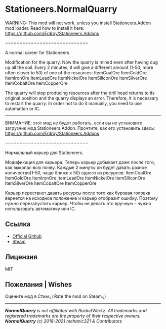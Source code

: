 # Stationeers.NormalQuarry

WARNING: This mod will not work, unless you install Stationeers.Addon mod loader.
Read how to install it here: https://github.com/Erdroy/Stationeers.Addons

=============================

A normal career for Stationeers.

Modification for the quarry.
Now the quarry is mined even after having dug up all the soil. Every 2 minutes, it will give a different amount (1-50, more often closer to 50) of one of the resources:
ItemCoalOre
ItemGoldOre
ItemIronOre
ItemLeadOre
ItemNickelOre
ItemSiliconOre
ItemSilverOre
ItemCobaltOre
ItemCopperOre

The quarry will stop producing resources after the drill head returns to its original position and the quarry displays an error.
Therefore, it is necessary to restart the quarry.
In order not to do it manually, you need to use automation or IC.

---

ВНИМАНИЕ: этот мод не будет работать, если вы не установите загрузчик мод Stationeers.Addon.
Прочтите, как его установить здесь: https://github.com/Erdroy/Stationeers.Addons

=============================

Нормальный карьер для Stationeers.

Модификация для карьера.
Теперь карьер добывает даже после того, как выкопал всю почву. Каждые 2 минуты он будет давать разное количество(1-50, чаще ближе к 50) одного из ресурсов:
ItemCoalOre
ItemGoldOre
ItemIronOre
ItemLeadOre
ItemNickelOre
ItemSiliconOre
ItemSilverOre
ItemCobaltOre
ItemCopperOre

Карьер перестанет давать ресурсы после того как буровая головка вернется на исходное положение и карьер отобразит ошибку. 
Поэтому нужно перезапустить карьер. 
Чтобы не делать это вручную - нужно использовать автоматику или IC.

## Ссылка
* [Official Github](https://github.com/mehanic321/Stationeers.NormalQuarry)
* [Steam](https://steamcommunity.com/sharedfiles/filedetails/?id=2621212864)

## Лицензия
MIT

## Пожелания | Wishes
Оцените мод в Стим.;)
Rate the mod on Steam.;)
___
***NormalQuarry** is not affiliated with RocketWerkz. All trademarks and registered trademarks are the property of their respective owners.*<br>
***NormalQuarry** (c) 2018-2021 mehanic321 & Contributors*

